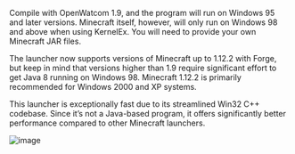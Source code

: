 Compile with OpenWatcom 1.9, and the program will run on Windows 95 and later versions. Minecraft itself, however, will only run on Windows 98 and above when using KernelEx. You will need to provide your own Minecraft JAR files.

The launcher now supports versions of Minecraft up to 1.12.2 with Forge, but keep in mind that versions higher than 1.9 require significant effort to get Java 8 running on Windows 98. Minecraft 1.12.2 is primarily recommended for Windows 2000 and XP systems.

This launcher is exceptionally fast due to its streamlined Win32 C++ codebase. Since it’s not a Java-based program, it offers significantly better performance compared to other Minecraft launchers.




![image](https://github.com/user-attachments/assets/79a377fb-a174-4d74-b6ac-c6f2ced25b08)

